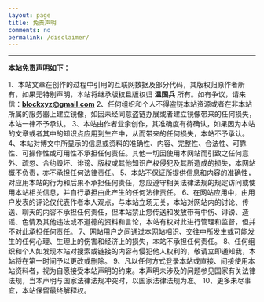 ```yaml
---
layout: page
title: 免责声明
comments: no
permalink: /disclaimer/
---
```


***

**本站免责声明如下：**


1、本站文章在创作的过程中引用的互联网数据及部分代码，其版权归原作者所有，如果无特别声明，本站将继承版权且版权归 **温国兵** 所有。如有争议，请来信：**blockxyz@gmail.com**
2、任何组织和个人不得盗链本站资源或者在非本站所属的服务器上建立镜像，如因未经同意盗链办展或者建立镜像带来的任何损失，本站一律不予承认。
3、本站由作者业余创作，其准确度有待确认，如果因为本站的文章或者其中的知识点应用到生产中，从而带来的任何损失，本站不予承认。
4、本站对博文中所显示的信息或资料的准确性、内容、完整性、合法性、可靠性、可操作性或可用性不承担任何责任。其他一切因使用本网站而引致之任何意外、疏忽、合约毁坏、诽谤、版权或其他知识产权侵犯及其所造成的损失，本网站概不负责，亦不承担任何法律责任。
5、本站不保证所提供信息和内容的准确性，对应用本站的行为和后果不承担任何责任，您应遵守相关法律法规的规定访问或使用本站相关信息，并自行承担由此产生的任何法律责任。
6、在网站应用中，由用户发表的评论仅代表作者本人观点，与本站立场无关，本站对网站内的讨论、传送、聊天的内容不承担任何责任，但本站禁止您传送和发放带有中伤、诽谤、造谣、色情及其他违法或不道德的资料和言论，本站有权对此进行管理和监督，但并不对此承担任何责任。
7、网站用户之间通过本网站相识、交往中所发生或可能发生的任何心理、生理上的伤害和经济上的损失，本站不承担任何责任。
8、任何组织和个人如发现本站对搜索或链接的内容有侵犯他人权利的，敬请立即通知我，本站将在第一时间予以更改或删除。
9、凡以任何方式登录本站或直接、间接使用本站资料者，视为自愿接受本站声明的约束。本声明未涉及的问题参见国家有关法律法规，当本声明与国家法律法规冲突时，以国家法律法规为准。
10、更多未尽事宜，本站保留最终解释权。
